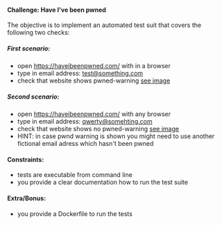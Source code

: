 #### Challenge: Have I've been pwned
The objective is to implement an automated test suit that covers the following two checks:

##### First scenario:
* open https://haveibeenpwned.com/ with in a browser
* type in email address: test@something.com
* check that website shows pwned-warning [see image](pwned-message.png)

##### Second scenario:
* open https://haveibeenpwned.com/ with any browser
* type in email address: qwerty@somehting.com
* check that website shows no pwned-warning [see image](not-pwned-message.png)
* HINT: in case pwnd warning is shown you might need to use another fictional email adress which hasn't been pwned

#### Constraints:
* tests are executable from command line
* you provide a clear documentation how to run the test suite

#### Extra/Bonus:
* you provide a Dockerfile to run the tests
